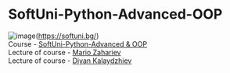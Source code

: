 # SoftUni-Python-Advanced-OOP
![image](https://user-images.githubusercontent.com/114246903/193458675-e27f99df-28b1-496b-9c5a-21e9c3e67402.png)(https://softuni.bg/) <br />
Course - [SoftUni-Python-Advanced & OOP](https://softuni.bg/trainings/3963/python-advanced-january-2023) <br />
Lecture of course - [Mario Zahariev](https://github.com/zahariev-webbersof) <br />
Lecture of course - [Diyan Kalaydzhiev](https://github.com/DiyanKalaydzhiev23)
